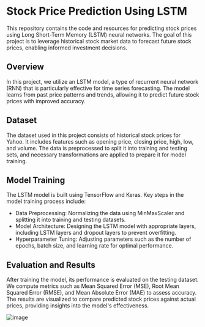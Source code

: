 # Stock Price Prediction Using LSTM

This repository contains the code and resources for predicting stock prices using Long Short-Term Memory (LSTM) neural networks. The goal of this project is to leverage historical stock market data to forecast future stock prices, enabling informed investment decisions.

## Overview
In this project, we utilize an LSTM model, a type of recurrent neural network (RNN) that is particularly effective for time series forecasting. The model learns from past price patterns and trends, allowing it to predict future stock prices with improved accuracy.

## Dataset
The dataset used in this project consists of historical stock prices for Yahoo. It includes features such as opening price, closing price, high, low, and volume. The data is preprocessed to split it into training and testing sets, and necessary transformations are applied to prepare it for model training.

## Model Training
The LSTM model is built using TensorFlow and Keras. Key steps in the model training process include:
- Data Preprocessing: Normalizing the data using MinMaxScaler and splitting it into training and testing datasets.
- Model Architecture: Designing the LSTM model with appropriate layers, including LSTM layers and dropout layers to prevent overfitting.
- Hyperparameter Tuning: Adjusting parameters such as the number of epochs, batch size, and learning rate for optimal performance.
  
## Evaluation and Results
After training the model, its performance is evaluated on the testing dataset. We compute metrics such as Mean Squared Error (MSE), Root Mean Squared Error (RMSE), and Mean Absolute Error (MAE) to assess accuracy. The results are visualized to compare predicted stock prices against actual prices, providing insights into the model's effectiveness.

![image](https://github.com/user-attachments/assets/d717a3ae-d0f7-4c53-b5ed-52bc13ae4ac6)
